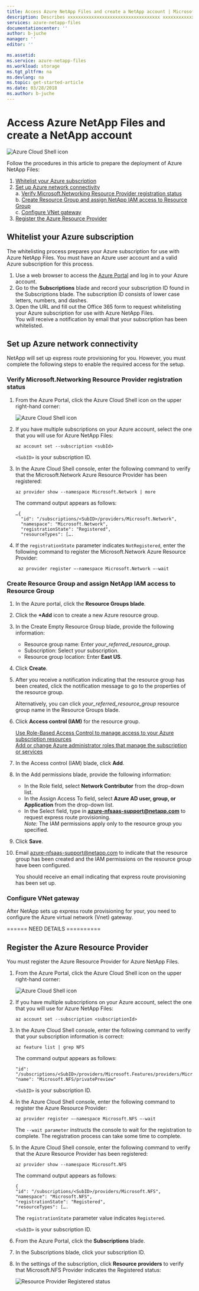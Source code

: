 ```yaml
---
title: Access Azure NetApp Files and create a NetApp account | Microsoft Docs
description: Describes xxxxxxxxxxxxxxxxxxxxxxxxxxxxxxxxxxx xxxxxxxxxxxxxxxxx xxxxxxxxxxxxxxxxxxxxxxxxxxxxxxx
services: azure-netapp-files
documentationcenter: ''
author: b-juche
manager: ''
editor: ''

ms.assetid:
ms.service: azure-netapp-files
ms.workload: storage
ms.tgt_pltfrm: na
ms.devlang: na
ms.topic: get-started-article
ms.date: 03/28/2018
ms.author: b-juche
---
```

# Access Azure NetApp Files and create a NetApp account


![Azure Cloud Shell icon ](../media/azure-netapp-files/azure-netapp-files-new-netapp-account.png)


Follow the procedures in this article to prepare the deployment of Azure NetApp Files: 

1. [Whitelist your Azure subscription](#whitelist-your-azure-subscription)
2. [Set up Azure network connectivity](#set-up-azure-network-connectivity)  
    a. [Verify Microsoft.Networking Resource Provider registration status](#verify-resource-provider)  
    b. [Create Resource Group and assign NetApp IAM access to Resource Group](#create_resource_group)  
    c. [Configure VNet gateway](#configure_vnet_geteway)
3. [Register the Azure Resource Provider](#register_azure_resource_provider)



## <a name="whitelist-your-azure-subscription"></a>Whitelist your Azure subscription 

The whitelisting process prepares your Azure subscription for use with Azure NetApp Files. You must have an Azure user account and a valid Azure subscription for this process.

1.	Use a web browser to access the [Azure Portal](https://portal.azure.com/) and log in to your Azure account.  
2.	Go to the **Subscriptions** blade and record your subscription ID found in the Subscriptions blade. 
    The subscription ID consists of lower case letters, numbers, and dashes. 
3.	Open the URL and fill out the Office 365 form to request whitelisting your Azure subscription for use with Azure NetApp Files.   
    You will receive a notification by email that your subscription has been whitelisted. 


## <a name="set-up-azure-network-connectivity"></a>Set up Azure network connectivity

NetApp will set up express route provisioning for you.  However, you must complete the following steps to enable the required access for the setup. 

### <a name="verify-resource-provider"></a>Verify Microsoft.Networking Resource Provider registration status

1. From the Azure Portal, click the Azure Cloud Shell icon on the upper right-hand corner:

    ![Azure Cloud Shell icon ](../media/azure-netapp-files/azure-netapp-files-azure-cloud-shell-icon.png)

2. If you have multiple subscriptions on your Azure account, select the one that you will use for Azure NetApp Files:  

    ````
    az account set --subscription <subId>
    ````
    `<SubID>` is your subscription ID.

3.	In the Azure Cloud Shell console, enter the following command to verify that the Microsoft.Network Azure Resource Provider has been registered:

    ````
    az provider show --namespace Microsoft.Network | more
    ````
    The command output appears as follows:
    ````
    …{
      "id": "/subscriptions/<SubID>/providers/Microsoft.Network",
      "namespace": "Microsoft.Network",
      "registrationState": "Registered",
      "resourceTypes": [….
     ````

4.	If the `registrationState` parameter indicates `NotRegistered`, enter the following command to register the Microsoft.Network Azure Resource Provider:

    ````
     az provider register –-namespace Microsoft.Network –-wait
    ````

### <a name="create_resource_group"></a>Create Resource Group and assign NetApp IAM access to Resource Group
1. In the Azure portal, click the **Resource Groups blade**.
2. Click the **+Add** icon to create a new Azure resource group.
3.	In the Create Empty Resource Group blade, provide the following information:
    - Resource group name: Enter *your_referred_resource_group*.
    - Subscription: Select your subscription.
    - Resource group location: Enter **East US**.
4.	Click **Create**.
5.	After you receive a notification indicating that the resource group has been created, click the notification message to go to the properties of the resource group.

    Alternatively, you can click *your_referred_resource_group* resource group name in the Resource Groups blade.
6.	Click **Access control (IAM)** for the resource group.

    [Use Role-Based Access Control to manage access to your Azure subscription resources](https://docs.microsoft.com/en-us/azure/active-directory/role-based-access-control-configure)  
    [Add or change Azure administrator roles that manage the subscription or services](https://docs.microsoft.com/en-us/azure/billing/billing-add-change-azure-subscription-administrator)
7.	In the Access control (IAM) blade, click **Add**.
8.	In the Add permissions blade, provide the following information:
    - In the Role field, select **Network Contributor** from the drop-down list.
    - In the Assign Access To field, select **Azure AD user, group, or Application** from the drop-down list.  
    - In the Select field, type in **azure-nfsaas-support@netapp.com** to request express route provisioning.   
    *Note:*	The IAM permissions apply only to the resource group you specified.
9.	Click **Save**.
10.	Email [azure-nfsaas-support@netapp.com](mailto:azure-nfsaas-support@netapp.com) to indicate that the resource group has been created and the IAM permissions on the resource group have been configured.

    You should receive an email indicating that express route provisioning has been set up.

### <a name="configure_vnet_geteway"></a>Configure VNet gateway
After NetApp sets up express route provisioning for your, you need to configure the Azure virtual network (Vnet) gateway.
<!-- After NetApp (SRE) sets up Express Route for users, need to have users configure VNet gateway. --> 
====== NEED DETAILS ==========



## <a name="register_azure_resource_provider">Register the Azure Resource Provider
You must register the Azure Resource Provider for Azure NetApp Files.
1.	From the Azure Portal, click the Azure Cloud Shell icon on the upper right-hand corner:

    ![Azure Cloud Shell icon ](../media/azure-netapp-files/azure-netapp-files-azure-cloud-shell-icon.png)

2.	If you have multiple subscriptions on your Azure account, select the one that you will use for Azure NetApp Files:  

    ````
    az account set --subscription <subscriptionId>
    ````

3. In the Azure Cloud Shell console, enter the following command to verify that your subscription information is correct:

    ````
    az feature list | grep NFS
    ````
   The command output appears as follows:
   ````
   "id": "/subscriptions/<SubID>/providers/Microsoft.Features/providers/Microsoft.NFS/features/privatePreview",
   "name": "Microsoft.NFS/privatePreview"
    ````
    `<SubID>` is your subscription ID.

4.	In the Azure Cloud Shell console, enter the following command to register the Azure Resource Provider:

    ````
    az provider register –-namespace Microsoft.NFS –-wait
    ````

    The `--wait parameter` instructs the console to wait for the registration to complete. The registration process can take some time to complete.

5.	In the Azure Cloud Shell console, enter the following command to verify that the Azure Resource Provider has been registered:

    ````
    az provider show --namespace Microsoft.NFS
    ````
    The command output appears as follows:

    ````
    {
    "id": "/subscriptions/<SubID>/providers/Microsoft.NFS",
    "namespace": "Microsoft.NFS",
    "registrationState": "Registered",
    "resourceTypes": [….
    ````

    The `registrationState` parameter value indicates `Registered`.

    `<SubID>` is your subscription ID.

6.	From the Azure Portal, click the **Subscriptions** blade.

7.	In the Subscriptions blade, click your subscription ID.

8.	In the settings of the subscription, click **Resource providers** to verify that Microsoft.NFS Provider indicates the Registered status:

    ![Resource Provider Registered status ](../media/azure-netapp-files/azure-netapp-files-resource-provider-registered-status.png)  
